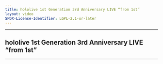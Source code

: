 ```yaml
---
title: hololive 1st Generation 3rd Anniversary LIVE “from 1st”
layout: video
SPDX-License-Identifier: LGPL-2.1-or-later
---
```


---

## hololive 1st Generation 3rd Anniversary LIVE “from 1st”

<div class="container">
  <video-js id="my-video" class="vjs-fluid vjs-layout-medium" controls preload="auto" poster="https://media.discordapp.net/attachments/1181190364565094432/1181190792254074960/holofrom1st.jpg">
    <source src="https://xx58j-my.sharepoint.com/:v:/g/personal/peekaboo_xx58j_onmicrosoft_com/EQUMPrllq29OhzdgneKBNiIB2BdZd1xzObGna545cpvg4A?download=1" type="video/mp4"/>
  </video-js>
</div>

---